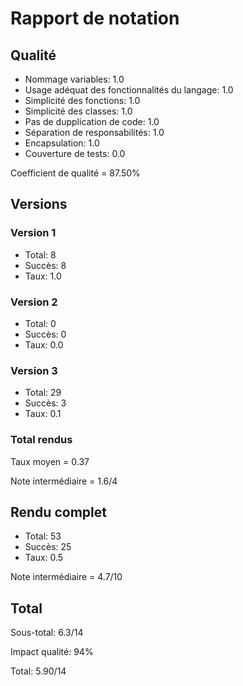# Rapport de notation

## Qualité

* Nommage variables: 1.0
* Usage adéquat des fonctionnalités du langage: 1.0
* Simplicité des fonctions: 1.0
* Simplicité des classes: 1.0
* Pas de dupplication de code: 1.0
* Séparation de responsabilités: 1.0
* Encapsulation: 1.0
* Couverture de tests: 0.0

Coefficient de qualité = 87.50%

## Versions

### Version 1

* Total: 8
* Succès: 8
* Taux: 1.0

### Version 2

* Total: 0
* Succès: 0
* Taux: 0.0

### Version 3

* Total: 29
* Succès: 3
* Taux: 0.1

### Total rendus

Taux moyen = 0.37

Note intermédiaire = 1.6/4

## Rendu complet

* Total: 53
* Succès: 25
* Taux: 0.5

Note intermédiaire = 4.7/10

## Total 

Sous-total: 6.3/14

Impact qualité: 94%

Total: 5.90/14
